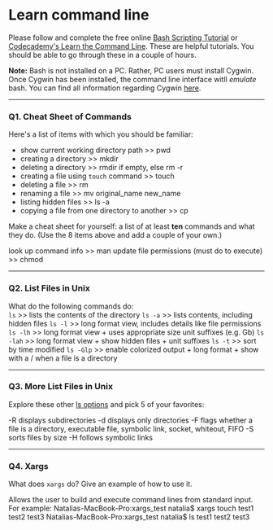 # Learn command line

Please follow and complete the free online [Bash Scripting Tutorial](https://ryanstutorials.net/bash-scripting-tutorial/) or [Codecademy's Learn the Command Line](https://www.codecademy.com/learn/learn-the-command-line). These are helpful tutorials. You should be able to go through these in a couple of hours.

**Note:** Bash is not installed on a PC. Rather, PC users must install Cygwin. Once Cygwin has been installed, the command line interface witll _emulate_ bash. You can find all information regarding Cygwin [here](https://www.cygwin.com/).

---

### Q1.  Cheat Sheet of Commands  

Here's a list of items with which you should be familiar:  
* show current working directory path >>  pwd
* creating a directory >> mkdir
* deleting a directory >> rmdir if empty, else rm -r
* creating a file using `touch` command >> touch
* deleting a file >> rm
* renaming a file >> mv original_name new_name
* listing hidden files >> ls -a
* copying a file from one directory to another >> cp

Make a cheat sheet for yourself: a list of at least **ten** commands and what they do.  (Use the 8 items above and add a couple of your own.)  

look up command info >> man
update file permissions (must do to execute) >> chmod

---

### Q2.  List Files in Unix   

What do the following commands do:  
`ls`  >> lists the contents of the directory
`ls -a`  >> lists contents, including hidden files
`ls -l`  >> long format view, includes details like file permissions
`ls -lh` >> long format view + uses appropriate size unit suffixes (e.g. Gb)
`ls -lah` >> long format view + show hidden files + unit suffixes
`ls -t`  >> sort by time modified
`ls -Glp`  >> enable colorized output + long format + show with a / when a file is a directory


---

### Q3.  More List Files in Unix  

Explore these other [ls options](http://www.techonthenet.com/unix/basic/ls.php) and pick 5 of your favorites:

-R displays subdirectories
-d displays only directories
-F flags whether a file is a directory, executable file, symbolic link, socket, whiteout, FIFO
-S sorts files by size
-H follows symbolic links

---

### Q4.  Xargs   

What does `xargs` do? Give an example of how to use it.

Allows the user to build and execute command lines from standard input. For example: 
Natalias-MacBook-Pro:xargs_test natalia$ xargs touch
test1 test2 test3
Natalias-MacBook-Pro:xargs_test natalia$ ls
test1	test2	test3


 

